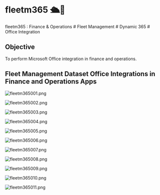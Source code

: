 # fleetm365 🛳️🏦
fleetm365 : Finance &amp; Operations # Fleet Management # Dynamic 365 # Office Integration


## Objective
To perform Microsoft Office integration in finance and operations.


## Fleet Management Dataset Office Integrations in Finance and Operations Apps

![fleetm365001.png](./media/fleetm365001.png)

![fleetm365002.png](./media/fleetm365002.png)

![fleetm365003.png](./media/fleetm365003.png)

![fleetm365004.png](./media/fleetm365004.png)

![fleetm365005.png](./media/fleetm365005.png)

![fleetm365006.png](./media/fleetm365006.png)

![fleetm365007.png](./media/fleetm365007.png)

![fleetm365008.png](./media/fleetm365008.png)

![fleetm365009.png](./media/fleetm365009.png)

![fleetm365010.png](./media/fleetm365010.png)

![fleetm365011.png](./media/fleetm365011.png)
